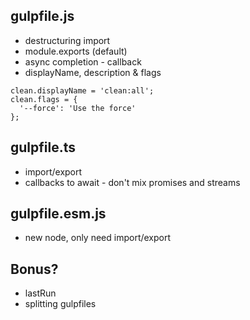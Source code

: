 ## gulpfile.js

* destructuring import
* module.exports (default)
* async completion - callback
* displayName, description & flags

```
clean.displayName = 'clean:all';
clean.flags = {
  '--force': 'Use the force'
};
```

## gulpfile.ts

* import/export
* callbacks to await - don't mix promises and streams

## gulpfile.esm.js

* new node, only need import/export

## Bonus?

* lastRun
* splitting gulpfiles
